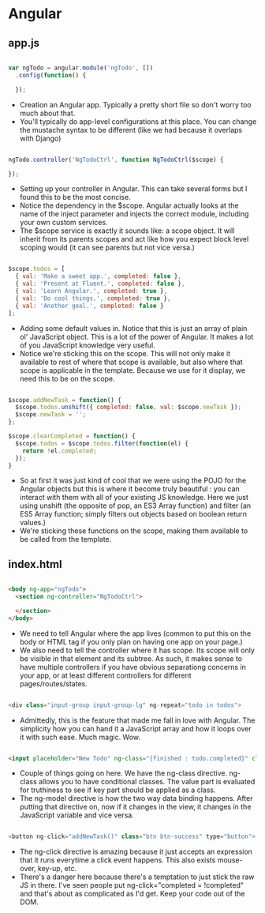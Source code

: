 # Angular

## app.js

```javascript

var ngTodo = angular.module('ngTodo', [])
  .config(function() {

  });

```

- Creation an Angular app. Typically a pretty short file so don't worry too much about that.
- You'll typically do app-level configurations at this place. You can change the mustache syntax to be different (like we had because it overlaps with Django)

```javascript

ngTodo.controller('NgTodoCtrl', function NgTodoCtrl($scope) {

});

```

- Setting up your controller in Angular. This can take several forms but I found this to be the most concise.
- Notice the dependency in the $scope. Angular actually looks at the name of the inject parameter and injects the correct module, including your own custom services.
- The $scope service is exactly it sounds like: a scope object. It will inherit from its parents scopes and act like how you expect block level scoping would (it can see parents but not vice versa.)

```javascript

$scope.todos = [
  { val: 'Make a sweet app.', completed: false },
  { val: 'Present at Fluent.', completed: false },
  { val: 'Learn Angular.', completed: true },
  { val: 'Do cool things.', completed: true },
  { val: 'Another goal.', completed: false }
];

```

- Adding some default values in. Notice that this is just an array of plain ol' JavaScript object. This is a lot of the power of Angular. It makes a lot of you JavaScript knowledge very useful.
- Notice we're sticking this on the scope. This will not only make it available to rest of where that scope is available, but also where that scope is applicable in the template. Because we use for it display, we need this to be on the scope.

```javascript

$scope.addNewTask = function() {
  $scope.todos.unshift({ completed: false, val: $scope.newTask });
  $scope.newTask = '';
};

$scope.clearCompleted = function() {
  $scope.todos = $scope.todos.filter(function(el) {
    return !el.completed;
  });
}

```

- So at first it was just kind of cool that we were using the POJO for the Angular objects but this is where it become truly beautiful : you can interact with them with all of your existing JS knowledge. Here we just using unshift (the opposite of pop, an ES3 Array function) and filter (an ES5 Array function; simply filters out objects based on boolean return values.)
- We're sticking these functions on the scope, making them available to be called from the template.

## index.html

```html

<body ng-app="ngTodo">
  <section ng-controller="NgTodoCtrl">

  </section>
</body>

```

- We need to tell Angular where the app lives (common to put this on the body or HTML tag if you only plan on having one app on your page.)
- We also need to tell the controller where it has scope. Its scope will only be visible in that element and its subtree. As such, it makes sense to have multiple controllers if you have obvious separationg concerns in your app, or at least different controllers for different pages/routes/states.

```javascript

<div class="input-group input-group-lg" ng-repeat="todo in todos">

```

- Admittedly, this is the feature that made me fall in love with Angular. The simplicity how you can hand it a JavaScript array and how it loops over it with such ease. Much magic. Wow.


```html

<input placeholder="New Todo" ng-class="{finished : todo.completed}" class="form-control" type="text" ng-model="newTask">

```

- Couple of things going on here. We have the ng-class directive. ng-class allows you to have conditional classes. The value part is evaluated for truthiness to see if key part should be applied as a class.
- The ng-model directive is how the two way data binding happens. After putting that directive on, now if it changes in the view, it changes in the JavaScript variable and vice versa.

```javascript

<button ng-click="addNewTask()" class="btn btn-success" type="button">

```

- The ng-click directive is amazing because it just accepts an expression that it runs everytime a click event happens. This also exists mouse-over, key-up, etc.
- There's a danger here because there's a temptation to just stick the raw JS in there. I've seen people put ng-click="completed = !completed" and that's about as complicated as I'd get. Keep your code out of the DOM.